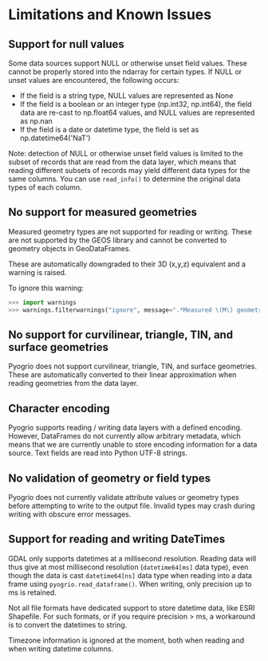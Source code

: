 # Limitations and Known Issues

## Support for null values

Some data sources support NULL or otherwise unset field values. These cannot be
properly stored into the ndarray for certain types. If NULL or unset values are
encountered, the following occurs:

-   If the field is a string type, NULL values are represented as None
-   If the field is a boolean or an integer type (np.int32, np.int64), the field
    data are re-cast to np.float64 values, and NULL values are represented as
    np.nan
-   If the field is a date or datetime type, the field is set as np.datetime64('NaT')

Note: detection of NULL or otherwise unset field values is limited to the subset
of records that are read from the data layer, which means that reading different
subsets of records may yield different data types for the same columns. You
can use `read_info()` to determine the original data types of each column.

## No support for measured geometries

Measured geometry types are not supported for reading or writing. These are not
supported by the GEOS library and cannot be converted to geometry objects in
GeoDataFrames.

These are automatically downgraded to their 3D (x,y,z) equivalent and
a warning is raised.

To ignore this warning:

```python
>>> import warnings
>>> warnings.filterwarnings("ignore", message=".*Measured \(M\) geometry types are not supported.*")
```

## No support for curvilinear, triangle, TIN, and surface geometries

Pyogrio does not support curvilinear, triangle, TIN, and surface geometries.
These are automatically converted to their linear approximation when reading
geometries from the data layer.

## Character encoding

Pyogrio supports reading / writing data layers with a defined encoding. However,
DataFrames do not currently allow arbitrary metadata, which means that we are
currently unable to store encoding information for a data source. Text fields
are read into Python UTF-8 strings.

## No validation of geometry or field types

Pyogrio does not currently validate attribute values or geometry types before
attempting to write to the output file. Invalid types may crash during writing
with obscure error messages.

## Support for reading and writing DateTimes

GDAL only supports datetimes at a millisecond resolution. Reading data will thus
give at most millisecond resolution (`datetime64[ms]` data type), even though
the data is cast `datetime64[ns]` data type when reading into a data frame
using `pyogrio.read_dataframe()`. When writing, only precision up to ms is retained.

Not all file formats have dedicated support to store datetime data, like ESRI
Shapefile. For such formats, or if you require precision > ms, a workaround is to
convert the datetimes to string.

Timezone information is ignored at the moment, both when reading and when writing
datetime columns.
